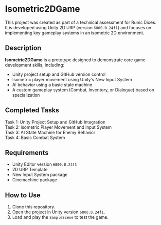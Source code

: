 # Isometric2DGame

This project was created as part of a technical assessment for Runic Dices. It is developed using Unity 2D URP (version `6000.0.24f1`) and focuses on implementing key gameplay systems in an isometric 2D environment.

## Description

**Isometric2DGame** is a prototype designed to demonstrate core game development skills, including:

- Unity project setup and GitHub version control
- Isometric player movement using Unity's New Input System
- AI behavior using a basic state machine
- A custom gameplay system (Combat, Inventory, or Dialogue) based on specialization

## Completed Tasks

Task 1: Unity Project Setup and GitHub Integration  
Task 2: Isometric Player Movement and Input System  
Task 3: AI State Machine for Enemy Behavior  
Task 4: Basic Combat System

## Requirements

- Unity Editor version `6000.0.24f1`
- 2D URP Template
- New Input System package
- Cinemachine package

## How to Use

1. Clone this repository.
2. Open the project in Unity version `6000.0.24f1`.
3. Load and play the `SampleScene` to test the game.

